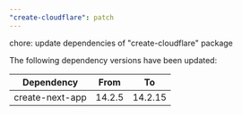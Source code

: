```yaml
---
"create-cloudflare": patch
---
```


chore: update dependencies of "create-cloudflare" package

The following dependency versions have been updated:

| Dependency      | From   | To      |
| --------------- | ------ | ------- |
| create-next-app | 14.2.5 | 14.2.15 |
